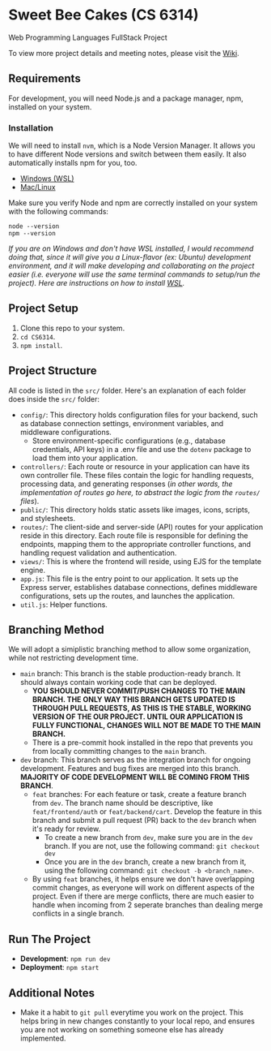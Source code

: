 # Sweet Bee Cakes (CS 6314)

Web Programming Languages FullStack Project

To view more project details and meeting notes, please visit the [Wiki](https://github.com/junaidh1/CS6314/wiki).

## Requirements

For development, you will need Node.js and a package manager, npm, installed on your system.

### Installation

We will need to install `nvm`, which is a Node Version Manager. It allows you to have different Node versions and switch between them easily. It also automatically installs npm for you, too.

-   [Windows (WSL)](https://learn.microsoft.com/en-us/windows/dev-environment/javascript/nodejs-on-wsl)
-   [Mac/Linux](https://github.com/nvm-sh/nvm)

Make sure you verify Node and npm are correctly installed on your system with the following commands:

```
node --version
npm --version
```

_If you are on Windows and don't have WSL installed, I would recommend doing that, since it will give you a Linux-flavor (ex: Ubuntu) development environment, and it will make developing and collaborating on the project easier (i.e. everyone will use the same terminal commands to setup/run the project). Here are instructions on how to install [WSL](https://learn.microsoft.com/en-us/windows/wsl/install)._

## Project Setup

1. Clone this repo to your system.
2. `cd CS6314`.
3. `npm install`.

## Project Structure

All code is listed in the `src/` folder. Here's an explanation of each folder does inside the `src/` folder:

-   `config/`: This directory holds configuration files for your backend, such as database connection settings, environment variables, and middleware configurations.
    -   Store environment-specific configurations (e.g., database credentials, API keys) in a .env file and use the `dotenv` package to load them into your application.
-   `controllers/`: Each route or resource in your application can have its own controller file. These files contain the logic for handling requests, processing data, and generating responses (*in other words, the implementation of routes go here, to abstract the logic from the `routes/` files*).
-   `public/`: This directory holds static assets like images, icons, scripts, and stylesheets.
-   `routes/`: The client-side and server-side (API) routes for your application reside in this directory. Each route file is responsible for defining the endpoints, mapping them to the appropriate controller functions, and handling request validation and authentication.
-   `views/`: This is where the frontend will reside, using EJS for the template engine.
-   `app.js`: This file is the entry point to our application. It sets up the Express server, establishes database connections, defines middleware configurations, sets up the routes, and launches the application.
-   `util.js`: Helper functions.

## Branching Method

We will adopt a simiplistic branching method to allow some organization, while not restricting development time.

-   `main` branch: This branch is the stable production-ready branch. It should always contain working code that can be deployed.
    -   **YOU SHOULD NEVER COMMIT/PUSH CHANGES TO THE MAIN BRANCH. THE ONLY WAY THIS BRANCH GETS UPDATED IS THROUGH PULL REQUESTS, AS THIS IS THE STABLE, WORKING VERSION OF THE OUR PROJECT. UNTIL OUR APPLICATION IS FULLY FUNCTIONAL, CHANGES WILL NOT BE MADE TO THE MAIN BRANCH.**
    -   There is a pre-commit hook installed in the repo that prevents you from locally committing changes to the `main` branch.
-   `dev` branch: This branch serves as the integration branch for ongoing development. Features and bug fixes are merged into this branch. **MAJORITY OF CODE DEVELOPMENT WILL BE COMING FROM THIS BRANCH**.
    -   `feat` branches: For each feature or task, create a feature branch from `dev`. The branch name should be descriptive, like `feat/frontend/auth` or `feat/backend/cart`. Develop the feature in this branch and submit a pull request (PR) back to the `dev` branch when it's ready for review.
        -   To create a new branch from `dev`, make sure you are in the `dev` branch. If you are not, use the following command: `git checkout dev`
        -   Once you are in the `dev` branch, create a new branch from it, using the following command: `git checkout -b <branch_name>`.
    -   By using `feat` branches, it helps ensure we don't have overlapping commit changes, as everyone will work on different aspects of the project. Even if there are merge conflicts, there are much easier to handle when incoming from 2 seperate branches than dealing merge conflicts in a single branch.

## Run The Project

-   **Development**: `npm run dev`
-   **Deployment**: `npm start`

## Additional Notes

-   Make it a habit to `git pull` everytime you work on the project. This helps bring in new changes constantly to your local repo, and ensures you are not working on something someone else has already implemented.
